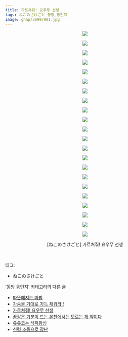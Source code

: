 ```yaml
---
title: 가르쳐줘! 요우무 선생
tags: ねこのさけごと 동방_동인지
image: ghap/3699/001.jpg
---
```

<div class="article">
<p style="text-align: center; clear: none; float: none;"><img src="{{ site.nasurl }}/ghap/3699/001.jpg"/></p>
<p style="text-align: center; clear: none; float: none;"><img src="{{ site.nasurl }}/ghap/3699/002.jpg"/></p>
<p style="text-align: center; clear: none; float: none;"><img src="{{ site.nasurl }}/ghap/3699/003.jpg"/></p>
<p style="text-align: center; clear: none; float: none;"><img src="{{ site.nasurl }}/ghap/3699/004.jpg"/></p>
<p style="text-align: center; clear: none; float: none;"><img src="{{ site.nasurl }}/ghap/3699/005.jpg"/></p>
<p style="text-align: center; clear: none; float: none;"><img src="{{ site.nasurl }}/ghap/3699/006.jpg"/></p>
<p style="text-align: center; clear: none; float: none;"><img src="{{ site.nasurl }}/ghap/3699/007.jpg"/></p>
<p style="text-align: center; clear: none; float: none;"><img src="{{ site.nasurl }}/ghap/3699/008.jpg"/></p>
<p style="text-align: center; clear: none; float: none;"><img src="{{ site.nasurl }}/ghap/3699/009.jpg"/></p>
<p style="text-align: center; clear: none; float: none;"><img src="{{ site.nasurl }}/ghap/3699/010.jpg"/></p>
<p style="text-align: center; clear: none; float: none;"><img src="{{ site.nasurl }}/ghap/3699/011.jpg"/></p>
<p style="text-align: center; clear: none; float: none;"><img src="{{ site.nasurl }}/ghap/3699/012.jpg"/></p>
<p style="text-align: center; clear: none; float: none;"><img src="{{ site.nasurl }}/ghap/3699/013.jpg"/></p>
<p style="text-align: center; clear: none; float: none;"><img src="{{ site.nasurl }}/ghap/3699/014.jpg"/></p>
<p style="text-align: center; clear: none; float: none;"><img src="{{ site.nasurl }}/ghap/3699/015.jpg"/></p>
<p style="text-align: center; clear: none; float: none;"><img src="{{ site.nasurl }}/ghap/3699/016.jpg"/></p>
<p style="text-align: center; clear: none; float: none;"><img src="{{ site.nasurl }}/ghap/3699/017.jpg"/></p>
<p style="text-align: center; clear: none; float: none;"><img src="{{ site.nasurl }}/ghap/3699/018.jpg"/></p>
<p style="text-align: center; clear: none; float: none;"><img src="{{ site.nasurl }}/ghap/3699/019.jpg"/></p>
<p style="text-align: center; clear: none; float: none;"><img src="{{ site.nasurl }}/ghap/3699/020.jpg"/></p>
<p style="text-align: center; clear: none; float: none;"><img src="{{ site.nasurl }}/ghap/3699/021.jpg"/></p>
<p style="text-align: center; clear: none; float: none;"><img src="{{ site.nasurl }}/ghap/3699/022.jpg"/></p>
<p style="text-align: center; clear: none; float: none;">[ねこのさけごと] 가르쳐줘! 요우무 선생</p>
<p><br/></p>
</div><div class="tagTrail">
<p>태그: </p>
<ul>
<li>ねこのさけごと</li>
</ul>
</div><div class="another">
<p>'동방 동인지' 카테고리의 다른 글</p>
<ul>
<li><a href="/2017-09-13-ghap_3701">따뜻해지는 마법</a></li>
<li><a href="/2017-09-13-ghap_3700">가슴을 기대로 가득 채워라!!</a></li>
<li><a href="/2017-09-13-ghap_3699">가르쳐줘! 요우무 선생</a></li>
<li><a href="/2017-09-13-ghap_3698">꿈같은 기분이 드는 온천에서는 모르는 게 약이다</a></li>
<li><a href="/2017-09-13-ghap_3697">유유코는 식욕왕성</a></li>
<li><a href="/2017-09-13-ghap_3696">신령 소동으로 장난</a></li>
</ul>
</div><div class="cb_module cb_fluid">
<div class="cb_wrt cb_profile">
</div><!-- commentList close -->
</div>